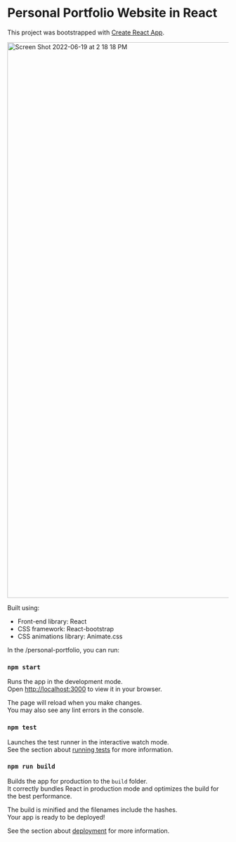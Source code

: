 # Personal Portfolio Website in React

This project was bootstrapped with [Create React App](https://drive.google.com/file/d/1T-E1TYYmiuiRBPT5sOb5q-gqdU3ssno8/view?usp=sharing).

<img width="1266" alt="Screen Shot 2022-06-19 at 2 18 18 PM" src="https://github.com/Ciptaaaa/repository/blob/7094bee27d98d412fd6d902ff9a87732e629bac0/landingpage.png">

Built using:

- Front-end library: React
- CSS framework: React-bootstrap
- CSS animations library: Animate.css

In the /personal-portfolio, you can run:

### `npm start`

Runs the app in the development mode.\
Open [http://localhost:3000](http://localhost:3000) to view it in your browser.

The page will reload when you make changes.\
You may also see any lint errors in the console.

### `npm test`

Launches the test runner in the interactive watch mode.\
See the section about [running tests](https://facebook.github.io/create-react-app/docs/running-tests) for more information.

### `npm run build`

Builds the app for production to the `build` folder.\
It correctly bundles React in production mode and optimizes the build for the best performance.

The build is minified and the filenames include the hashes.\
Your app is ready to be deployed!

See the section about [deployment](https://facebook.github.io/create-react-app/docs/deployment) for more information.
